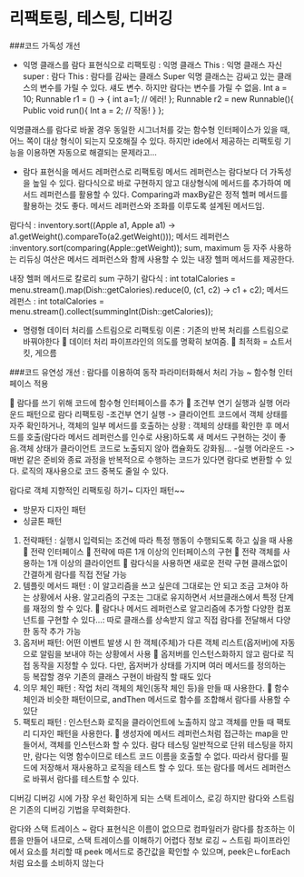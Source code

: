 # 리팩토링, 테스팅, 디버깅 

###코드 가독성 개선 
- 익명 클래스를 람다 표현식으로 리팩토링
 : 익명 클래스
	This : 익명 클래스 자신 
	super
 : 람다 
	This : 람다를 감싸는 클래스
	Super
익명 클래스는 감싸고 있는 클래스의 변수를 가릴 수 있다. 섀도 변수. 하지만 람다는 변수를 가릴 수 없음. 
Int a = 10;
Runnable r1 = () -> { int a=1; // 에러!
};
Runnable r2 = new Runnable(){
	Public void run(){
Int a = 2; // 작동! 
}
};

익명클래스를 람다로 바꿀 경우 동일한 시그너처를 갖는 함수형 인터페이스가 있을 때, 어느 쪽이 대상 형식이 되는지 모호해질 수 있다. 하지만 ide에서 제공하는 리팩토링 기능을 이용하면 자동으로 해결되는 문제라고…
- 람다 표현식을 메서드 레퍼런스로 리팩토링
	메서드 레퍼런스는 람다보다 더 가독성을 높일 수 있다. 람다식으로 바로 구현하지 않고 대상형식에 메서드를 추가하여 메서드 레퍼런스를 활용할 수 있다. Comparing과 maxBy같은 정적  헬퍼 메서드를 활용하는 것도 좋다. 메서드 레퍼런스와 조화를 이루도록 설계된 메서드임.

람다식 : inventory.sort((Apple a1, Apple a1) -> a1.getWeight().compareTo(a2.getWeight()));
메서드 레퍼런스 :inventory.sort(comparing(Apple::getWeight));
sum, maximum 등 자주 사용하는 리듀싱 여산은 메서드 레퍼런스와 함께 사용할 수 있는 내장 헬퍼 메서드를 제공한다.

내장 헬퍼 메서드로 칼로리 sum 구하기
람다식 : int totalCalories = menu.stream().map(Dish::getCalories).reduce(0, (c1, c2) -> c1 + c2);
메서드 레펀스 : int totalCalories = menu.stream().collect(summingInt(Dish::getCalories));


- 명령형 데이터 처리를 스트림으로 리팩토링
	이론 : 기존의 반복 처리를 스트림으로 바꿔야한다 
	데이터 처리 파이프라인의 의도를 명확히 보여줌. 
	최적화 = 쇼트서킷, 게으름 

###코드 유연성 개선 : 람다를 이용하여 동작 파라미터화해서 처리 가능
 ~ 함수형 인터페이스 적용   
   
	람다를 쓰기 위해 코드에 함수형 인터페이스를 추가
	조건부 연기 실행과 실행 어라운드 패턴으로 람다 리팩토링
	-조건부 연기 실행 -> 클라이언트 코드에서 객체 상태를 자주 확인하거나, 객체의 일부 메서드를 호출하는 상황 : 객체의 상태를 확인한 후 메서드를 호출(람다라 메서드 레퍼런스를 인수로 사용)하도록 새 메서드 구현하는 것이 좋음.객체 상태가 클라이언트 코드로 노출되지 않아  캡슐화도 강화됨…
	-실행 어라운드 -> 매번 같은 준비와 종료 과정을 반복적으로 수행하는 코드가 있다면 람다로 변환할 수 있다. 로직의 재사용으로 코드 중복도 줄일 수 있다. 



	
람다로 객체 지향적인 리팩토링 하기~
디자인 패턴~~
-	방문자 디자인 패턴
-	 싱글톤 패턴
1.	전략패턴 : 실행시 입력되는 조건에 따라 특정 행동이 수행되도록 하고 싶을 때 사용
	전략 인터페이스
	전략에 따른 1개 이상의 인터페이스의 구현 
	전략 객체를 사용하는 1개 이상의 클라이언트
	람다식을 사용하면 새로운 전략 구현 클래스없이 간결하게 람다를 직접 전달 가능
2.	템플릿 메서드 패턴 : 이 알고리즘을 쓰고 싶은데 그대로는 안 되고 조금 고쳐야 하는 상황에서 사용. 알고리즘의 구조는 그대로 유지하면서 서브클래스에서 특정 단계를 재정의 할 수 있다.
	람다나 메서드 레퍼런스로 알고리즘에 추가할 다양한 컴포넌트를 구현할 수 있다…: 따로 클래스를 상속받지 않고 직접 람다를 전달해서 다양한 동작 추가 가능
3.	옵저버 패턴: 어떤 이벤트 발생 시 한 객체(주체)가 다른 객체 리스트(옵저버)에 자동으로 알림을 보내야 하는 상황에서 사용
	옵저버를 인스턴스화하지 않고 람다로 직접 동작을 지정할 수 있다. 다만, 옵저버가 상태를 가지며 여러 메서드를 정의하는 등 복잡할 경우 기존의 클래스 구현이 바람직 할 때도 있다
4.	의무 체인 패턴 : 작업 처리 객체의 체인(동작 체인 등)을 만들 때 사용한다. 
	함수 체인과 비슷한 패턴이므로, andThen 메서드로 함수를 조합해서 람다를 사용할 수 있단
5.	팩토리 패턴 : 인스턴스화 로직을 클라이언트에 노출하지 않고 객체를 만들 때 팩토리 디자인 패턴을 사용한다.
	생성자에 메서드 레퍼런스처럼 접근하는 map을 만들어서, 객체를 인스턴스화 할 수 있다.
람다 테스팅
 일반적으로 단위 테스팅을 하지만, 람다는 익명 함수이므로 테스트 코드 이름을 호출할 수 없다. 
따라서 람다를 필드에 저장해서 재사용하고 로직을 테스트 할 수 있다. 
또는 람다를 메서드 레퍼런스로 바꿔서 람다를 테스트할 수 있다.

디버깅
디버깅 시에 가장 우선 확인하게 되는 스택 트레이스, 로깅
하지만 람다와 스트림은 기존의 디버깅 기법을 무력화한다.

람다와 스택 트레이스
~ 람다 표현식은 이름이 없으므로 컴파일러가 람다를 참조하는 이름을 만들어 내므로, 스택 트레이스를 이해하기 어렵다
정보 로깅
~ 스트림 파이프라인에서 요소를 처리할 때 peek 메서드로 중간값을 확인할 수 있으며, peek은ㄴforEach처럼 요소를 소비하지 않는다


